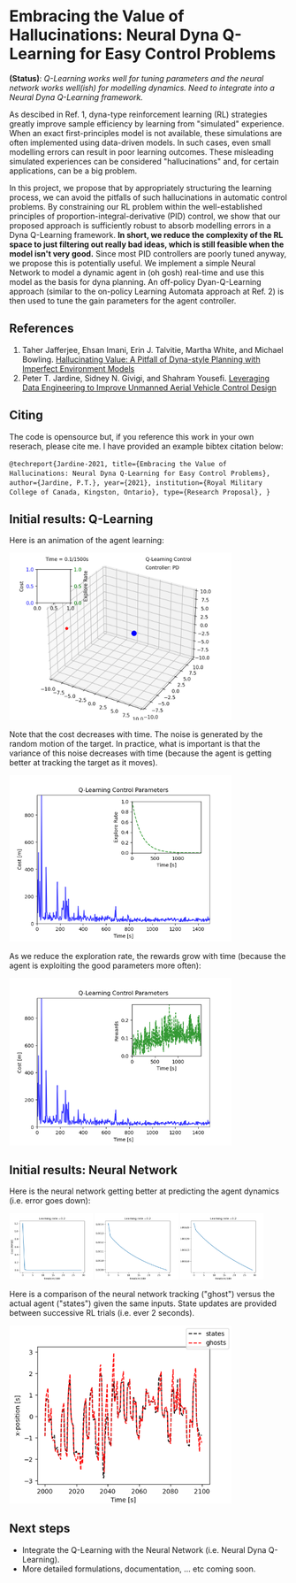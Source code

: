 # Embracing the Value of Hallucinations: Neural Dyna Q-Learning for Easy Control Problems

**(Status)**: *Q-Learning works well for tuning parameters and the neural network works well(ish) for modelling dynamics. Need to integrate into a Neural Dyna Q-Learning framework.*

As descibed in Ref. 1, dyna-type reinforcement learning (RL) strategies greatly improve sample efficiency by learning from "simulated" experience. When an exact first-principles model is not available, these simulations are often implemented using data-driven models. In such cases, even small modelling errors can result in poor learning outcomes. 
These misleading simulated experiences can be considered "hallucinations" and, for certain applications, can be a big problem.

In this project, we propose that by appropriately structuring the learning process, we can avoid the pitfalls of such hallucinations in automatic control problems. 
By constraining our RL problem within the well-established principles of proportion-integral-derivative (PID) control, we show that our proposed approach is sufficiently robust to absorb modelling errors in a Dyna Q-Learning framework. 
**In short, we reduce the complexity of the RL space to just filtering out really bad ideas, which is still feasible when the model isn't very good.** Since most PID controllers are poorly tuned anyway, we propose this is potentially useful.
We implement a simple Neural Network to model a dynamic agent in (oh gosh) real-time and use this model as the basis for dyna planning. 
An off-policy Dyan-Q-Learning approach (similar to the on-policy Learning Automata approach at Ref. 2) is then used to tune the gain parameters for the agent controller.

## References

1. Taher Jafferjee, Ehsan Imani, Erin J. Talvitie, Martha White, and Michael Bowling. [Hallucinating Value: A Pitfall of Dyna-style Planning with Imperfect Environment Models](https://arxiv.org/pdf/2006.04363.pdf)
2. Peter T. Jardine, Sidney N. Givigi, and Shahram Yousefi. [Leveraging Data Engineering to Improve Unmanned Aerial Vehicle Control Design](https://ieeexplore.ieee.org/document/9130726)


## Citing

The code is opensource but, if you reference this work in your own reserach, please cite me. I have provided an example bibtex citation below:

`@techreport{Jardine-2021,
  title={Embracing the Value of Hallucinations: Neural Dyna Q-Learning for Easy Control Problems},
  author={Jardine, P.T.},
  year={2021},
  institution={Royal Military College of Canada, Kingston, Ontario},
  type={Research Proposal},
}`

## Initial results: Q-Learning 

Here is an animation of the agent learning:

<p float="center">
  <img src="https://github.com/tjards/Q_learning_particle/blob/master/Figs/animation_05.gif" width="80%" />
</p>

Note that the cost decreases with time. The noise is generated by the random motion of the target. In practice, what is important is that the variance of this noise decreases with time (because the agent is getting better at tracking the target as it moves).

<p float="center">
  <img src="https://github.com/tjards/Q_learning_particle/blob/master/Figs/cost_05.png" width="80%" />
</p>

As we reduce the exploration rate, the rewards grow with time (because the agent is exploiting the good parameters more often):

<p float="center">
  <img src="https://github.com/tjards/Q_learning_particle/blob/master/Figs/rewards_05.png" width="80%" />
</p>

## Initial results: Neural Network

Here is the neural network getting better at predicting the agent dynamics (i.e. error goes down):

<p float="center">
  <img src="https://github.com/tjards/Q_learning_particle/blob/master/Figs/batch1.png" width="30%" />
  <img src="https://github.com/tjards/Q_learning_particle/blob/master/Figs/batch2.png" width="30%" />
    <img src="https://github.com/tjards/Q_learning_particle/blob/master/Figs/batch3.png" width="30%" />
</p>

Here is a comparison of the neural network tracking ("ghost") versus the actual agent ("states") given the same inputs. 
State updates are provided between successive RL trials (i.e. ever 2 seconds).

<p float="center">
  <img src="https://github.com/tjards/Q_learning_particle/blob/master/Figs/posError.png" width="80%" />
</p>

## Next steps

- Integrate the Q-Learning with the Neural Network (i.e. Neural Dyna Q-Learning). 
- More detailed formulations, documentation, ... etc coming soon.
